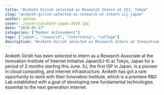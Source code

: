```yaml
---
title: "Aniketh Girish selected as Research Intern at IIJ, Tokyo"
slug: "aniketh-girish-selected-as-research-at-intern-iij-japan"
author: amfoss
cover: ./covers/aniketh-japan-2019.jpg
date: "2019-05-27"
categories: ["Member Achievement"]
tags: ["japan", "research", "internship", "college"]
description: "Aniketh Girish selected as Research Intern at Innovation Institute of Internet Initiative Japan (IIJ-II) at Tokyo, Japan for a period of 2 months starting this June"
---
```


Aniketh Girish has been selected to intern as a Research Associate at 
the Innovation Institute of Internet Initiative Japan(IIJ-II) at Tokyo, 
Japan for a period of 2 months starting this June. IIJ, the first ISP in Japan, 
is a pioneer in cloud computing, and internet infrastructure. Aniketh has got a 
rare opportunity to work with their Innovation Institute, which is a premiere R&D 
Lab established with a goal of developing new fundamental technologies essential to 
the next generation Internet. 